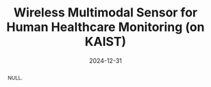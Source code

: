 ---
title: "Wireless Multimodal Sensor for Human Healthcare Monitoring (on KAIST)"
collection: publications
permalink: /publication/2024-ij3
date: 2024-12-31
venue: 'null'
# paperurl: ''
pubtype: 'international_journal'
# just display our icon symbols
link: 'http://mintlab1.kaist.ac.kr/'
# code: 'https://github.com/FIVEYOUNGWOO/Mutli-Objective-Reinforcement-Learning-2-Proposed-Federated-MO-A3Cs'
# github: 'https://github.com/FIVEYOUNGWOO/Mutli-Objective-Reinforcement-Learning-2-Proposed-Federated-MO-A3Cs'
citation: 'S. Cho, et al. &quot;Wireless Multimodal Sensor for Human Healthcare Monitoring.&quot; 2024. (<u>Status: In progress...</u>)'
excerpt_separator: ""
abstract: "NULL."
---